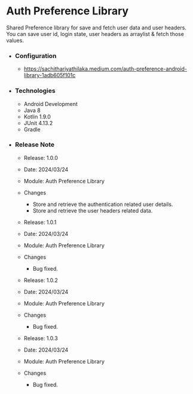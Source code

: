 # Auth Preference Library

Shared Preference library for save and fetch user data and user headers. You can save user id, login state, user headers as arraylist & fetch those values. 

* ### Configuration
  * https://sachithariyathilaka.medium.com/auth-preference-android-library-1adb605f101c

* ### Technologies
  * Android Development
  * Java 8
  * Kotlin 1.9.0
  * JUnit 4.13.2
  * Gradle

* ### Release Note

  * Release: 1.0.0
  * Date: 2024/03/24
  * Module: Auth Preference Library
  * Changes
    * Store and retrieve the authentication related user details.
    * Store and retrieve the user headers related data.
    
  * Release: 1.0.1
  * Date: 2024/03/24
  * Module: Auth Preference Library
  * Changes
    * Bug fixed.
    
  * Release: 1.0.2
  * Date: 2024/03/24
  * Module: Auth Preference Library
  * Changes
    * Bug fixed.
    
  * Release: 1.0.3
  * Date: 2024/03/24
  * Module: Auth Preference Library
  * Changes
    * Bug fixed.


